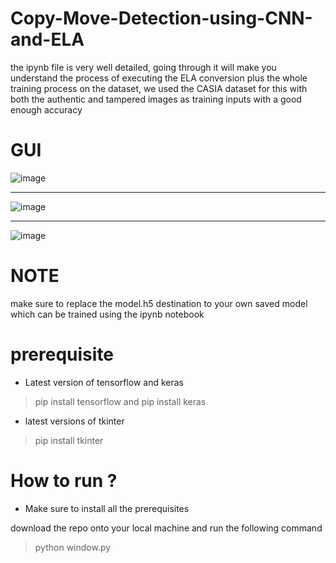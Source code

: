 ﻿# Copy-Move-Detection-using-CNN-and-ELA
the ipynb file is very well detailed, going through it will make you understand the process of executing the ELA conversion plus the whole training process on the dataset, we used the CASIA dataset for this with both the authentic and tampered images as training inputs with a good enough accuracy

# GUI

![image](https://github.com/RetardRento/Copy-Move-Detection-using-CNN-and-ELA/assets/94534138/0160da73-f26c-4853-9fa7-a88f73e3e637)
_________________________________________________________________________________

![image](https://github.com/RetardRento/Copy-Move-Detection-using-CNN-and-ELA/assets/94534138/00b3be43-dc8e-4535-a5bf-a3c564af561a)
_________________________________________________________________________________

![image](https://github.com/RetardRento/Copy-Move-Detection-using-CNN-and-ELA/assets/94534138/9072d5f3-5617-4c70-87ac-553ddde0c6a5)

# NOTE
make sure to replace the model.h5 destination to your own saved model which can be trained using the ipynb notebook

# prerequisite
- Latest version of tensorflow and keras
> pip install tensorflow and pip install keras

- latest versions of tkinter
> pip install tkinter

# How to run ?
- Make sure to install all the prerequisites
  
download the repo onto your local machine and run the following command

> python window.py
